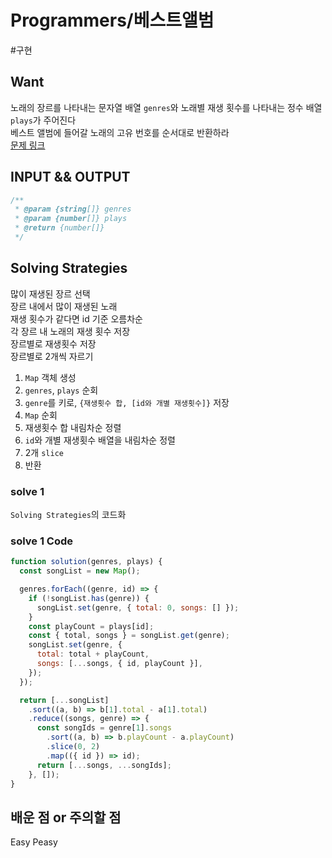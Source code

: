 # Programmers/베스트앨범

#구현

## Want

노래의 장르를 나타내는 문자열 배열 `genres`와 노래별 재생 횟수를 나타내는 정수 배열 `plays`가 주어진다  
베스트 앨범에 들어갈 노래의 고유 번호를 순서대로 반환하라  
[문제 링크](https://school.programmers.co.kr/learn/courses/30/lessons/42579)

## INPUT && OUTPUT

```js
/**
 * @param {string[]} genres
 * @param {number[]} plays
 * @return {number[]}
 */
```

## Solving Strategies

많이 재생된 장르 선택  
장르 내에서 많이 재생된 노래  
재생 횟수가 같다면 id 기준 오름차순  
각 장르 내 노래의 재생 횟수 저장  
장르별로 재생횟수 저장  
장르별로 2개씩 자르기

1. `Map` 객체 생성
2. `genres`, `plays` 순회
3. `genre`를 키로, `{재생횟수 합, [id와 개별 재생횟수]}` 저장
4. `Map` 순회
5. 재생횟수 합 내림차순 정렬
6. `id`와 개별 재생횟수 배열을 내림차순 정렬
7. 2개 `slice`
8. 반환

### solve 1

`Solving Strategies`의 코드화

### solve 1 Code

```js
function solution(genres, plays) {
  const songList = new Map();

  genres.forEach((genre, id) => {
    if (!songList.has(genre)) {
      songList.set(genre, { total: 0, songs: [] });
    }
    const playCount = plays[id];
    const { total, songs } = songList.get(genre);
    songList.set(genre, {
      total: total + playCount,
      songs: [...songs, { id, playCount }],
    });
  });

  return [...songList]
    .sort((a, b) => b[1].total - a[1].total)
    .reduce((songs, genre) => {
      const songIds = genre[1].songs
        .sort((a, b) => b.playCount - a.playCount)
        .slice(0, 2)
        .map(({ id }) => id);
      return [...songs, ...songIds];
    }, []);
}
```

## 배운 점 or 주의할 점

Easy Peasy
